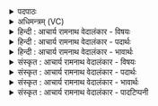 <details><summary>पदपाठः</summary>

अ꣣भि꣢। हि। स꣣त्य। सोमपाः। सोम। पाः। उभे꣡इति꣢। ब꣣भू꣡थ꣢। रो꣡द꣢꣯सी꣣इ꣡ति꣢। इ꣡न्द्र꣢꣯। अ꣡सि꣢꣯। सु꣣न्वतः꣢। वृ꣣धः꣢। प꣡तिः꣢꣯। दि꣣वः꣢। १२४८।
</details>

<details><summary>अधिमन्त्रम् (VC)</summary>

- इन्द्रः
- नृमेध आङ्गिरसः
- उष्णिक्
- ऋषभः
</details>

<details><summary>हिन्दी : आचार्य रामनाथ वेदालंकार - विषयः</summary>

अगले मन्त्र में पुनः परमात्मा का विषय है।
</details>

<details><summary>हिन्दी : आचार्य रामनाथ वेदालंकार - पदार्थः</summary>

पदार्थान्वयभाषाः -  हे (सत्य) सत्य गुण-कर्म-स्वभाववाले, (सोमपाः) शान्ति के रक्षक जगदीश्वर ! आपने (हि) निश्चय ही (उभे रोदसी) द्यावापृथिवी दोनों को (अभिबभूथ) तिरस्कृत किया हुआ है। हे (इन्द्र) सर्वान्तर्यामिन् ! आप (सुन्वतः) शान्ति-स्थापना का यज्ञ करनेवाले को (वृधः) बढ़ानेवाले और (दिवः) तेजस्वी जन के (पतिः) रक्षक (असि) हो ॥२॥
</details>

<details><summary>हिन्दी : आचार्य रामनाथ वेदालंकार - भावार्थः</summary>

भावार्थभाषाः -  संसार में जो शान्ति की स्थापना के लिए यत्न करते हैं,उन्हीं का परमेश्वर सखा होता है ॥२॥
</details>

<details><summary>संस्कृत : आचार्य रामनाथ वेदालंकार - विषयः</summary>

अथ पुनरपि परमात्मविषयमाह।
</details>

<details><summary>संस्कृत : आचार्य रामनाथ वेदालंकार - पदार्थः</summary>

पदार्थान्वयभाषाः -  हे (सत्य) सत्यगुणकर्मस्वभाव, (सोमपाः) शान्तिरक्षक जगदीश्वर ! त्वम् (हि) निश्चयेन (उभे रोदसी) उभे द्यावापृथिव्यौ (अभि बभूथ) तिरस्कृतवानसि।[‘बभूविथ इति प्राप्ते’ बभूथाततन्थजगृभ्मववर्थेति निगमे। अ० ७।२।६४,इतीट्प्रतिषेधो निपात्यते।]हे (इन्द्र) सर्वान्तर्यामिन् ! त्वम् (सुन्वतः) शान्तिस्थापनायज्ञं कुर्वतः (वृधः) वर्धयिता, (दिवः पतिः) तेजस्विनो जनस्य च रक्षकः (असि) विद्यसे ॥२॥
</details>

<details><summary>संस्कृत : आचार्य रामनाथ वेदालंकार - भावार्थः</summary>

भावार्थभाषाः -  जगति ये शान्तिस्थापनाय यतन्ते तेषामेव परमेश्वरः सखा भवति ॥२॥
</details>

<details><summary>संस्कृत : आचार्य रामनाथ वेदालंकार - पादटिप्पनी</summary>

टिप्पणी:   १. ऋ० ८।९८।५,अथ० २०।६४।२।
</details>